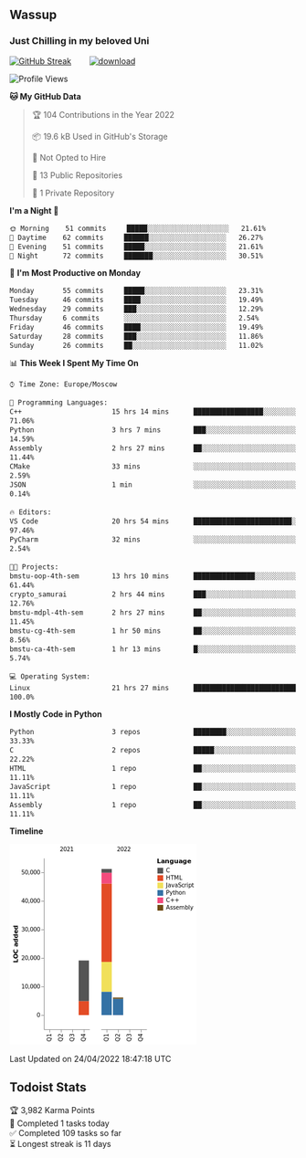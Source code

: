 ## Wassup 
### Just Chilling in my beloved Uni 

<!--
-->

[![GitHub Streak](http://github-readme-streak-stats.herokuapp.com?user=archeoss&theme=shades-of-purple&hide_border=true&date_format=j%20M%5B%20Y%5D)](https://git.io/streak-stats)&nbsp;&nbsp;&nbsp;&nbsp;&nbsp;&nbsp;&nbsp;&nbsp;[![download](https://user-images.githubusercontent.com/68448737/147796309-d8b65b1d-4dde-40d9-b03a-2b42aaa6cd43.jpeg)
](https://bmstu.ru/)

<!--START_SECTION:waka-->
![Profile Views](http://img.shields.io/badge/Profile%20Views-0-blue)

**🐱 My GitHub Data** 

> 🏆 104 Contributions in the Year 2022
 > 
> 📦 19.6 kB Used in GitHub's Storage 
 > 
> 🚫 Not Opted to Hire
 > 
> 📜 13 Public Repositories 
 > 
> 🔑 1 Private Repository 
 > 
**I'm a Night 🦉** 

```text
🌞 Morning    51 commits     █████░░░░░░░░░░░░░░░░░░░░   21.61% 
🌆 Daytime    62 commits     ██████░░░░░░░░░░░░░░░░░░░   26.27% 
🌃 Evening    51 commits     █████░░░░░░░░░░░░░░░░░░░░   21.61% 
🌙 Night      72 commits     ███████░░░░░░░░░░░░░░░░░░   30.51%

```
📅 **I'm Most Productive on Monday** 

```text
Monday       55 commits     █████░░░░░░░░░░░░░░░░░░░░   23.31% 
Tuesday      46 commits     ████░░░░░░░░░░░░░░░░░░░░░   19.49% 
Wednesday    29 commits     ███░░░░░░░░░░░░░░░░░░░░░░   12.29% 
Thursday     6 commits      ░░░░░░░░░░░░░░░░░░░░░░░░░   2.54% 
Friday       46 commits     ████░░░░░░░░░░░░░░░░░░░░░   19.49% 
Saturday     28 commits     ███░░░░░░░░░░░░░░░░░░░░░░   11.86% 
Sunday       26 commits     ██░░░░░░░░░░░░░░░░░░░░░░░   11.02%

```


📊 **This Week I Spent My Time On** 

```text
⌚︎ Time Zone: Europe/Moscow

💬 Programming Languages: 
C++                      15 hrs 14 mins      █████████████████░░░░░░░░   71.06% 
Python                   3 hrs 7 mins        ███░░░░░░░░░░░░░░░░░░░░░░   14.59% 
Assembly                 2 hrs 27 mins       ██░░░░░░░░░░░░░░░░░░░░░░░   11.44% 
CMake                    33 mins             ░░░░░░░░░░░░░░░░░░░░░░░░░   2.59% 
JSON                     1 min               ░░░░░░░░░░░░░░░░░░░░░░░░░   0.14%

🔥 Editors: 
VS Code                  20 hrs 54 mins      ████████████████████████░   97.46% 
PyCharm                  32 mins             ░░░░░░░░░░░░░░░░░░░░░░░░░   2.54%

🐱‍💻 Projects: 
bmstu-oop-4th-sem        13 hrs 10 mins      ███████████████░░░░░░░░░░   61.44% 
crypto_samurai           2 hrs 44 mins       ███░░░░░░░░░░░░░░░░░░░░░░   12.76% 
bmstu-mdpl-4th-sem       2 hrs 27 mins       ██░░░░░░░░░░░░░░░░░░░░░░░   11.45% 
bmstu-cg-4th-sem         1 hr 50 mins        ██░░░░░░░░░░░░░░░░░░░░░░░   8.56% 
bmstu-ca-4th-sem         1 hr 13 mins        █░░░░░░░░░░░░░░░░░░░░░░░░   5.74%

💻 Operating System: 
Linux                    21 hrs 27 mins      █████████████████████████   100.0%

```

**I Mostly Code in Python** 

```text
Python                   3 repos             ████████░░░░░░░░░░░░░░░░░   33.33% 
C                        2 repos             █████░░░░░░░░░░░░░░░░░░░░   22.22% 
HTML                     1 repo              ██░░░░░░░░░░░░░░░░░░░░░░░   11.11% 
JavaScript               1 repo              ██░░░░░░░░░░░░░░░░░░░░░░░   11.11% 
Assembly                 1 repo              ██░░░░░░░░░░░░░░░░░░░░░░░   11.11%

```


**Timeline**

![Chart not found](https://raw.githubusercontent.com/archeoss/archeoss/master/charts/bar_graph.png) 


 Last Updated on 24/04/2022 18:47:18 UTC
<!--END_SECTION:waka-->

## Todoist Stats

<!-- TODO-IST:START -->
🏆  3,982 Karma Points           
🌸  Completed 1 tasks today           
✅  Completed 109 tasks so far           
⏳  Longest streak is 11 days
<!-- TODO-IST:END -->
